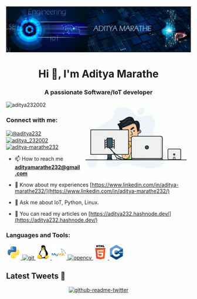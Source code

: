 ![logo](https://github.com/aditya232002/aditya232002/blob/main/Banner.jpg)
<h1 align="center">Hi 👋, I'm Aditya Marathe</h1>
<h3 align="center">A passionate Software/IoT developer</h3>

<img align ="right" alt="GIF" width="300"  src="https://github.com/aditya232002/aditya232002/blob/main/programmer.gif"/>
<p align="left"> <img src="https://komarev.com/ghpvc/?username=aditya232002&label=Profile%20views&color=0e75b6&style=flat" alt="aditya232002" /> </p>

<h3 align="left">Connect with me:</h3>
<p align="left">
<a href="https://hashnode.com/@aditya232" target="blank"><img align="center" src="https://raw.githubusercontent.com/rahuldkjain/github-profile-readme-generator/master/src/images/icons/Social/hashnode.svg" alt="@aditya232" height="30" width="40" /></a><a href="https://twitter.com/aditya_232002" target="blank"><img align="center" src="https://raw.githubusercontent.com/rahuldkjain/github-profile-readme-generator/master/src/images/icons/Social/twitter.svg" alt="aditya_232002" height="30" width="40" /></a><a href="https://linkedin.com/in/aditya-marathe232" target="blank"><img align="center" src="https://raw.githubusercontent.com/rahuldkjain/github-profile-readme-generator/master/src/images/icons/Social/linked-in-alt.svg" alt="aditya-marathe232" height="30" width="40" /></a>
</p>

- 📫 How to reach me **adityamarathe232@gmail.com**

- 📄 Know about my experiences [https://www.linkedin.com/in/aditya-marathe232/](https://www.linkedin.com/in/aditya-marathe232/)
- 💬 Ask me about  IoT, Python, Linux.

- 📝 You can read my articles on [https://aditya232.hashnode.dev/](https://aditya232.hashnode.dev/)
 
<h3 align="left">Languages and Tools:</h3>
<p align="left"> <a href="https://www.python.org" target="_blank" rel="noreferrer"> <img src="https://raw.githubusercontent.com/devicons/devicon/master/icons/python/python-original.svg" alt="python" width="40" height="40"/> </a> <a href="https://git-scm.com/" target="_blank" rel="noreferrer"> <img src="https://www.vectorlogo.zone/logos/git-scm/git-scm-icon.svg" alt="git" width="40" height="40"/> </a>  <a href="https://www.linux.org/" target="_blank" rel="noreferrer"> <img src="https://raw.githubusercontent.com/devicons/devicon/master/icons/linux/linux-original.svg" alt="linux" width="40" height="40"/> </a> <a href="https://www.mysql.com/" target="_blank" rel="noreferrer"> <img src="https://raw.githubusercontent.com/devicons/devicon/master/icons/mysql/mysql-original-wordmark.svg" alt="mysql" width="40" height="40"/> </a> <a href="https://opencv.org/" target="_blank" rel="noreferrer"> <img src="https://www.vectorlogo.zone/logos/opencv/opencv-icon.svg" alt="opencv" width="40" height="40"/> </a> <a href="https://www.w3.org/html/" target="_blank" rel="noreferrer"> <img src="https://raw.githubusercontent.com/devicons/devicon/master/icons/html5/html5-original-wordmark.svg" alt="html5" width="40" height="40"/> </a> <a href="https://www.w3schools.com/cpp/" target="_blank" rel="noreferrer"> <img src="https://raw.githubusercontent.com/devicons/devicon/master/icons/cplusplus/cplusplus-original.svg" alt="cplusplus" width="40" height="40"/> </a></p>



## Latest Tweets 🧵

<p align='center'><a href="[https://twitter.com/rolocodes](https://twitter.com/Aditya_232002?s=09)"><img src="https://github-readme-twitter.gazf.vercel.app/api?id=Aditya_232002&layout=wide" width="350"  alt="github-readme-twitter"></a></p>










